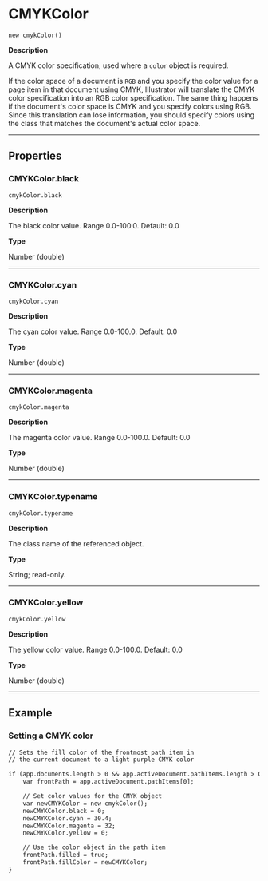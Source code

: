 # CMYKColor

`new cmykColor()`

**Description**

A CMYK color specification, used where a `color` object is required.

If the color space of a document is `RGB` and you specify the color value for a page item in that document using CMYK, Illustrator will translate the CMYK color specification into an RGB color specification. The same thing happens if the document's color space is CMYK and you specify colors using RGB. Since this translation can lose information, you should specify colors using the class that matches the document's actual color space.

---

## Properties

### CMYKColor.black

`cmykColor.black`

**Description**

The black color value. Range 0.0-100.0. Default: 0.0

**Type**

Number (double)

---

### CMYKColor.cyan

`cmykColor.cyan`

**Description**

The cyan color value. Range 0.0-100.0. Default: 0.0

**Type**

Number (double)

---

### CMYKColor.magenta

`cmykColor.magenta`

**Description**

The magenta color value. Range 0.0-100.0. Default: 0.0

**Type**

Number (double)

---

### CMYKColor.typename

`cmykColor.typename`

**Description**

The class name of the referenced object.

**Type**

String; read-only.

---

### CMYKColor.yellow

`cmykColor.yellow`

**Description**

The yellow color value. Range 0.0-100.0. Default: 0.0

**Type**

Number (double)

---

## Example

### Setting a CMYK color

```default
// Sets the fill color of the frontmost path item in
// the current document to a light purple CMYK color

if (app.documents.length > 0 && app.activeDocument.pathItems.length > 0) {
    var frontPath = app.activeDocument.pathItems[0];

    // Set color values for the CMYK object
    var newCMYKColor = new cmykColor();
    newCMYKColor.black = 0;
    newCMYKColor.cyan = 30.4;
    newCMYKColor.magenta = 32;
    newCMYKColor.yellow = 0;

    // Use the color object in the path item
    frontPath.filled = true;
    frontPath.fillColor = newCMYKColor;
}
```
